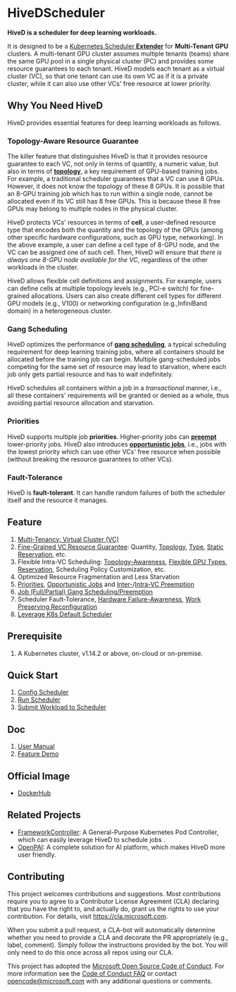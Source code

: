 # HiveDScheduler
**HiveD is a scheduler for deep learning workloads.**

It is designed to be a [Kubernetes Scheduler **Extender**](https://github.com/kubernetes/community/blob/master/contributors/design-proposals/scheduling/scheduler_extender.md) for **Multi-Tenant** **GPU** clusters. A multi-tenant GPU cluster assumes multiple tenants (teams) share the same GPU pool in a single physical cluster (PC) and provides some resource guarantees to each tenant. HiveD models each tenant as a virtual cluster (VC), so that one tenant can use its own VC as if it is a private cluster, while it can also use other VCs' free resource at lower priority. 

## Why You Need HiveD

HiveD provides essential features for deep learning workloads as follows.

### Topology-Aware Resource Guarantee

The killer feature that distinguishes HiveD is that it provides resource guarantee to each VC, not only in terms of quantity, a numeric value, but also in terms of **[topology](example/feature/README.md#VC-Safety)**, a key requirement of GPU-based training jobs. For example, a traditional scheduler guarantees that a VC can use 8 GPUs. However, it does not know the topology of these 8 GPUs. It is possible that an 8-GPU training job which has to run within a single node, cannot be allocated even if its VC still has 8 free GPUs. This is because these 8 free GPUs may belong to multiple nodes in the physical cluster.

HiveD protects VCs' resources in terms of **cell**, a user-defined resource type that encodes both the quantity and the topology of the GPUs (among other specific hardware configurations, such as GPU type, networking). In the above example, a user can define a cell type of 8-GPU node, and the VC can be assigned one of such cell. Then, HiveD will ensure that *there is always one 8-GPU node available for the VC*, regardless of the other workloads in the cluster.

HiveD allows flexible cell definitions and assignments. For example, users can define cells at multiple topology levels (e.g., PCI-e switch) for fine-grained allocations. Users can also create different cell types for different GPU models (e.g., V100) or networking configuration (e.g.,InfiniBand domain) in a heterogeneous cluster.

### Gang Scheduling

HiveD optimizes the performance of **[gang scheduling](example/feature/README.md#Gang-Scheduling)**, a typical scheduling requirement for deep learning training jobs, where all containers should be allocated before the training job can begin. Multiple gang-scheduled jobs competing for the same set of resource may lead to starvation, where each job only gets partial resource and has to wait indefinitely.

HiveD schedules all containers within a job in a *transactional* manner, i.e., all these containers' requirements will be granted or denied as a whole, thus avoiding partial resource allocation and starvation.

### Priorities

HiveD supports multiple job **priorities**. Higher-priority jobs can **[preempt](example/feature/README.md#Intra-VC-Preemption)** lower-priority jobs. HiveD also introduces **[opportunistic jobs](example/feature/README.md#Opportunistic-Job)**, i.e., jobs with the lowest priority which can use other VCs' free resource when possible (without breaking the resource guarantees to other VCs).

### Fault-Tolerance

HiveD is **fault-tolerant**. It can handle random failures of both the scheduler itself and the resource it manages.

## Feature
1. [Multi-Tenancy: Virtual Cluster (VC)](example/feature/README.md#VC-Safety)
2. [Fine-Grained VC Resource Guarantee](example/feature/README.md#VC-Safety): Quantity, [Topology](example/feature/README.md#VC-Safety), [Type](example/feature/README.md#GPU-Type), [Static Reservation](example/feature/README.md#Reservation), etc.
3. Flexible Intra-VC Scheduling: [Topology-Awareness](example/feature/README.md#Topology-Aware-Scheduling), [Flexible GPU Types](example/feature/README.md#GPU-Type), [Reservation](example/feature/README.md#Reservation), Scheduling Policy Customization, etc.
4. Optimized Resource Fragmentation and Less Starvation
5. [Priorities](example/feature/README.md#Guaranteed-Job), [Opportunistic Jobs](example/feature/README.md#Opportunistic-Job) and [Inter-](example/feature/README.md#Inter-VC-Preemption)/[Intra-VC Preemption](example/feature/README.md#Intra-VC-Preemption)
6. [Job (Full/Partial) Gang Scheduling/Preemption](example/feature/README.md#Gang-Scheduling)
7. Scheduler Fault-Tolerance, [Hardware Failure-Awareness](example/feature/README.md#Bad-Hardware-Awareness), [Work Preserving Reconfiguration](example/feature/README.md#Work-Preserving-Reconfiguration)
8. [Leverage K8s Default Scheduler](example/feature/README.md#Leverage-K8S-Default-Scheduler)

## Prerequisite
1. A Kubernetes cluster, v1.14.2 or above, on-cloud or on-premise.

## Quick Start
1. [Config Scheduler](doc/user-manual.md#ConfigQuickStart)
2. [Run Scheduler](example/run)
3. [Submit Workload to Scheduler](example/request)

## Doc
1. [User Manual](doc/user-manual.md)
2. [Feature Demo](example/feature/README.md)

## Official Image
* [DockerHub](https://hub.docker.com/u/hivedscheduler)

## Related Projects
* [FrameworkController](https://github.com/microsoft/frameworkcontroller): A General-Purpose Kubernetes Pod Controller, which can easily leverage HiveD to schedule jobs .
* [OpenPAI](https://github.com/microsoft/pai): A complete solution for AI platform, which makes HiveD more user friendly.

## Contributing
This project welcomes contributions and suggestions. Most contributions require you to agree to a
Contributor License Agreement (CLA) declaring that you have the right to, and actually do, grant us
the rights to use your contribution. For details, visit https://cla.microsoft.com.

When you submit a pull request, a CLA-bot will automatically determine whether you need to provide
a CLA and decorate the PR appropriately (e.g., label, comment). Simply follow the instructions
provided by the bot. You will only need to do this once across all repos using our CLA.

This project has adopted the [Microsoft Open Source Code of Conduct](https://opensource.microsoft.com/codeofconduct/).
For more information see the [Code of Conduct FAQ](https://opensource.microsoft.com/codeofconduct/faq/) or
contact [opencode@microsoft.com](mailto:opencode@microsoft.com) with any additional questions or comments.
